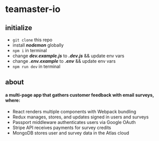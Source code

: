 # teamaster-io

## initialize

- `git clone` this repo
- install _**nodemon**_ globally
- `npm i` in terminal
- change _**dev.example.js**_ to _**.dev.js**_ && update env vars
- change _**.env.example**_ to _**.env**_ && update env vars
- `npm run dev` in terminal

## about

#### a multi-page app that gathers customer feedback with email surveys, where:

- React renders multiple components with Webpack bundling
- Redux manages, stores, and updates signed in users and surveys
- Passport middleware authenticates users via Google OAuth
- Stripe API receives payments for survey credits
- MongoDB stores user and survey data in the Atlas cloud
